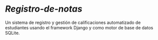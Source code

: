 # _Registro-de-notas_
Un sistema de registro y gestión de calificaciones automatizado de estudiantes usando el framework Django y como motor de base de datos SQLite.
